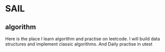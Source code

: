 # SAIL

## algorithm

Here is the place I learn algorithm and practise on leetcode. I will build data structures and implement classic algorithms. And Daily practise in utest

